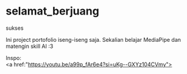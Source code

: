 # selamat_berjuang
sukses

Ini project portofolio iseng-iseng saja.
Sekalian belajar MediaPipe dan matengin skill AI :3<br>

Inspo:<br>
<a href:"https://youtu.be/a99p_fAr6e4?si=uKg--GXYz104CVmy">
